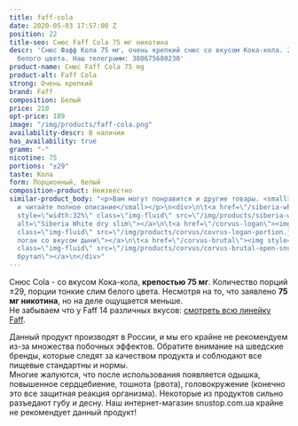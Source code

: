 ```yaml
---
title: faff-cola
date: 2020-05-03 17:57:00 Z
position: 22
title-seo: Снюс Faff Cola 75 мг никотина
descr: 'Снюс Фафф Кола 75 мг, очень крепкий снюс со вкусом Кока-кола. 29 тонких порций
  белого цвета. Наш телеграмм: 380675680230'
product-name: Снюс Faff Cola 75 mg
product-alt: Faff Cola
strong: Очень крепкий
brand: Faff
composition: Белый
price: 210
opt-price: 189
image: "/img/products/faff-cola.png"
availability-descr: В наличии
has_availability: true
gramm: "-"
nicotine: 75
portions: "±29"
taste: Кола
form: Порционный, белый
composition-product: Неизвестно
similar-product_body: "<p>Вам могут понравится и другие товары. <small>Жмите на картинки
  и читайте полное описание</small></p>\n<div>\n\t<a href=\"/siberia-white-dry-slim\"><img
  style=\"width:32%\" class=\"img-fluid\" src=\"/img/products/siberia-white-dry-slim/siberia-open-and-cryo.jpg\"
  alt=\"Siberia White dry slim\"></a>\n\t<a href=\"/corvus-logan\"><img style=\"width:32%\"
  class=\"img-fluid\" src=\"/img/products/corvus/covrus-logan-portion.jpg\" alt=\"Корвус
  логан со вкусом дыни\"></a>\n\t<a href=\"/corvus-brutal\"><img style=\"width:32%\"
  class=\"img-fluid\" src=\"/img/products/corvus/corvus-brutal-open-snus.jpg\" alt=\"Корвус
  брутал\"></a>\n</div>"
---
```


Снюс Cola - со вкусом Кока-кола, **крепостью 75 мг**. Количество порций ±29, порции тонкие слим белого цвета. Несмотря на то, что заявлено **75 мг никотина**, но на деле ощущается меньше.<br>
Не забываем что у Faff 14 различных вкусов: [смотреть всю линейку Faff](/faff).

Данный продукт производят в России, и мы его крайне не рекомендуем из-за множества побочных эффектов. Обратите внимание на шведские бренды, которые следят за качеством продукта и соблюдают все пищевые стандартны и нормы.<br>
Многие жалуются, что после использования появляется одышка, повышенное сердцебиение, тошнота (рвота), головокружение (конечно это все защитная реакция организма). Некоторые из продуктов сильно разъедают губу и десну. Наш интернет-магазин snustop.com.ua крайне не рекомендует данный продукт!